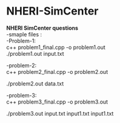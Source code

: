 # NHERI-SimCenter
**NHERI SimCenter questions** <br/>
-smaple files :  <br/>
-Problem-1:  <br/>
c++ problem1_final.cpp -o problem1.out  <br/>
./problem1.out input.txt  <br/>

-problem-2: <br/>
c++ problem2_final.cpp -o problem2.out  <br/>

./problem2.out data.txt  <br/>

-problem-3: <br/>
c++ problem3_final.cpp -o problem3.out  <br/>

./problem3.out input.txt input1.txt input1.txt 
